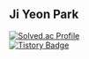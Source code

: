 ## Ji Yeon Park 

[![Solved.ac Profile](http://mazassumnida.wtf/api/generate_badge?boj=137pjy)](https://solved.ac/백준아이디)  
[![Tistory Badge](https://img.shields.io/badge/Tech%20Blog-555263?style=flat&logoColor=white)]("https://velog.io/@137pjy/)
<!--
**137pjy/137pjy** is a ✨ _special_ ✨ repository because its `README.md` (this file) appears on your GitHub profile.

Here are some ideas to get you started:

- 🔭 I’m currently working on ...
- 🌱 I’m currently learning ...
- 👯 I’m looking to collaborate on ...
- 🤔 I’m looking for help with ...
- 💬 Ask me about ...
- 📫 How to reach me: ...
- 😄 Pronouns: ...
- ⚡ Fun fact: ...
-->
